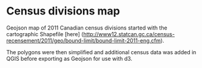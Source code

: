 # Census divisions map

Geojson map of 2011 Canadian census divisions started with the cartographic Shapefile [here] (http://www12.statcan.gc.ca/census-recensement/2011/geo/bound-limit/bound-limit-2011-eng.cfm).

The polygons were then simplified and additional census data was added in QGIS before exporting as Geojson for use with d3.

